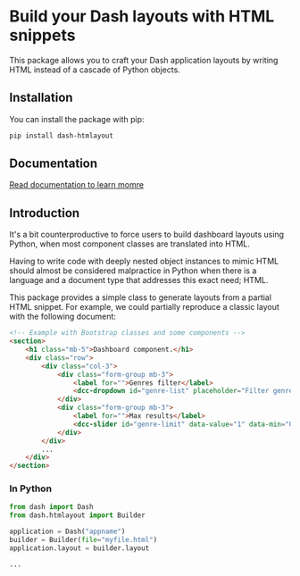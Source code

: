 # Build your Dash layouts with HTML snippets 

This package allows you to craft your Dash application layouts
by writing HTML instead of a cascade of Python objects.

## Installation

You can install the package with pip:

```bash
pip install dash-htmlayout
```

## Documentation

[Read documentation to learn momre](https://github.com/artscoop/dash-htmlayout/blob/7b35a33e8d7106e276aba06a06b9e8e4e681e18b/pyproject.toml#L26)

## Introduction

It's a bit counterproductive to force users to build dashboard
layouts using Python, when most component classes are translated
into HTML.

Having to write code with deeply nested object instances to mimic HTML
should almost be considered malpractice in Python when there is a language
and a document type that addresses this exact need; HTML.

This package provides a simple class to generate layouts
from a partial HTML snippet. For example, we could partially reproduce a classic
layout with the following document:

```html
<!-- Example with Bootstrap classes and some components -->
<section>
    <h1 class="mb-5">Dashboard component.</h1>
    <div class="row">
        <div class="col-3">
            <div class="form-group mb-3">
                <label for="">Genres filter</label>
                <dcc-dropdown id="genre-list" placeholder="Filter genres" data-multi="True"/>
            </div>
            <div class="form-group mb-3">
                <label for="">Max results</label>
                <dcc-slider id="genre-limit" data-value="1" data-min="0" data-max="10"/>
            </div>
        </div>
        ...
    </div>
</section>
```

### In Python

```python
from dash import Dash
from dash.htmlayout import Builder

application = Dash("appname")
builder = Builder(file="myfile.html")
application.layout = builder.layout

...
```
